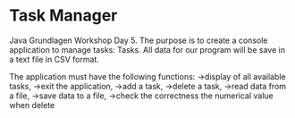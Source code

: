 # Task Manager
Java Grundlagen Workshop Day 5.
The purpose is to create a console application to manage tasks: Tasks.
All  data for our program will be save in a text file in CSV format.

The application must have the following functions:
        ->display of all available tasks,
        ->exit the application,
        ->add a task,
        ->delete a task,
        ->read data from a file,
        ->save data to a file,
        ->check the correctness the numerical value when delete
        
        

